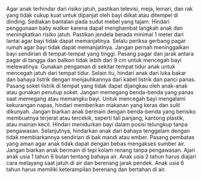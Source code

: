 Agar anak terhindar dari risiko jatuh, pastikan televisi, meja, lemari, dan rak yang tidak cukup kuat untuk dipanjat oleh bayi diikat atau ditempel di dinding. Sediakan bantalan pada sudut mebel yang tajam. Hindari penggunaan baby walker karena dapat menghambat langkah anak dan meningkatkan risiko jatuh. Pastikan jendela berada minimal 1 meter dari lantai agar bayi tidak dapat memanjatinya. Selalu periksa gerbang pagar rumah agar bayi tidak dapat memanjatinya. Jangan pernah meninggalkan bayi sendirian di tempat-tempat yang tinggi. Pasang pagar dan jarak antara pagar di tangga dan balkon tidak lebih dari 9 cm untuk mencegah bayi melewatinya. Gunakan pengaman di sekitar tempat tidur anak untuk mencegah jatuh dari tempat tidur. Selain itu, hindari anak dari luka bakar dan bahaya listrik dengan menjauhkannya dari kabel listrik dan panci panas. Pasang soket listrik di tempat yang tidak dapat dijangkau oleh anak-anak atau gunakan penutup soket. Jangan memegang benda-benda yang panas saat memegang atau memangku bayi. Untuk mencegah bayi mengalami kekurangan napas, hindari memberikan makanan yang keras dan sulit dikunyah. Jangan biarkan anak bermain dengan benda-benda yang berisiko membuatnya terjerat atau tercekik, seperti tali panjang, kantong plastik, atau mainan kecil. Hindari menidurkan bayi dalam posisi telungkup tanpa pengawasan. Selanjutnya, hindarkan anak dari bahaya tenggelam dengan tidak membiarkannya sendirian di bak mandi atau ember. Pasang pembatas yang aman agar anak tidak dapat dengan bebas mengakses sumber air. Jangan biarkan anak bermain di tepi kolam renang tanpa pengawasan. Ajari anak usia 1 tahun 6 bulan tentang bahaya air. Anak usia 2 tahun harus diajari cara melayang saat jatuh di air dan berenang jarak pendek. Anak usia 6 tahun harus memiliki keterampilan berenang dan bertahan di air.